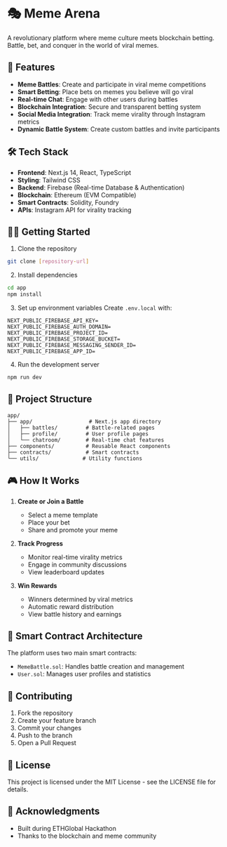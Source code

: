 
# 🎭 Meme Arena

A revolutionary platform where meme culture meets blockchain betting. Battle, bet, and conquer in the world of viral memes.

## 🚀 Features

- **Meme Battles**: Create and participate in viral meme competitions
- **Smart Betting**: Place bets on memes you believe will go viral
- **Real-time Chat**: Engage with other users during battles
- **Blockchain Integration**: Secure and transparent betting system
- **Social Media Integration**: Track meme virality through Instagram metrics
- **Dynamic Battle System**: Create custom battles and invite participants

## 🛠 Tech Stack

- **Frontend**: Next.js 14, React, TypeScript
- **Styling**: Tailwind CSS
- **Backend**: Firebase (Real-time Database & Authentication)
- **Blockchain**: Ethereum (EVM Compatible)
- **Smart Contracts**: Solidity, Foundry
- **APIs**: Instagram API for virality tracking

## 🏃‍♂️ Getting Started

1. Clone the repository
```bash
git clone [repository-url]
```

2. Install dependencies
```bash
cd app
npm install
```

3. Set up environment variables
Create `.env.local` with:
```
NEXT_PUBLIC_FIREBASE_API_KEY=
NEXT_PUBLIC_FIREBASE_AUTH_DOMAIN=
NEXT_PUBLIC_FIREBASE_PROJECT_ID=
NEXT_PUBLIC_FIREBASE_STORAGE_BUCKET=
NEXT_PUBLIC_FIREBASE_MESSAGING_SENDER_ID=
NEXT_PUBLIC_FIREBASE_APP_ID=
```

4. Run the development server
```bash
npm run dev
```

## 📁 Project Structure

```
app/
├── app/                  # Next.js app directory
│   ├── battles/         # Battle-related pages
│   ├── profile/         # User profile pages
│   └── chatroom/        # Real-time chat features
├── components/          # Reusable React components
├── contracts/           # Smart contracts
└── utils/              # Utility functions
```

## 🎮 How It Works

1. **Create or Join a Battle**
   - Select a meme template
   - Place your bet
   - Share and promote your meme

2. **Track Progress**
   - Monitor real-time virality metrics
   - Engage in community discussions
   - View leaderboard updates

3. **Win Rewards**
   - Winners determined by viral metrics
   - Automatic reward distribution
   - View battle history and earnings

## 🔗 Smart Contract Architecture

The platform uses two main smart contracts:
- `MemeBattle.sol`: Handles battle creation and management
- `User.sol`: Manages user profiles and statistics

## 🤝 Contributing

1. Fork the repository
2. Create your feature branch
3. Commit your changes
4. Push to the branch
5. Open a Pull Request

## 📜 License

This project is licensed under the MIT License - see the LICENSE file for details.

## 🙏 Acknowledgments

- Built during ETHGlobal Hackathon
- Thanks to the blockchain and meme community
